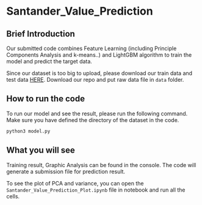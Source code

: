 # Santander_Value_Prediction

## Brief Introduction
Our submitted code combines Feature Learning (including Principle Components Analysis and k-means..) and LightGBM algorithm to train the model and predict the target data. 

Since our dataset is too big to upload, please download our train data and test data [HERE](https://drive.google.com/drive/folders/1xS0IMsJD8dm8lKYizYs1pVxsSMtC1SrX?usp=sharing). Download our repo and put raw data file in ```data``` folder.

## How to run the code
To run our model and see the result, please run the following command. Make sure you have defined the directory of the dataset in the code.

```python 
python3 model.py
```
## What you will see
Training result, Graphic Analysis can be found in the console. The code will generate a submission file for prediction result.

To see the plot of PCA and variance, you can open the ```Santander_Value_Prediction_Plot.ipynb``` file in notebook and run all the cells.

